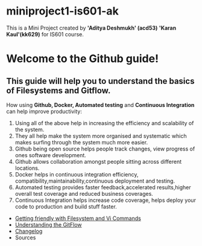 # miniproject1-is601-ak

This is a Mini Project created by 
**'Aditya Deshmukh' (acd53)**  **'Karan Kaul'(kk629)** for IS601 course.


# Welcome to the Github guide!


## This guide will help you to understand the basics of **Filesystems** and **Gitflow**.


 How using **Github, Docker, Automated testing** and **Continuous Integration** can help improve productivity:

1. Using all of the above help in increasing the efficiency and scalability of the system.
2. They all help make the system more organised and systematic which makes surfing through the system much more easier.
3. Github being open source helps people track changes, view progress of ones software development.
4. Github allows collaboration amongst people sitting across different locations.
5. Docker helps in continuous integration efficiency, compatibility,maintainability,continuous deployment and testing.
6. Automated testing provides faster feedback,accelerated results,higher overall test coverage and reduced business coverages.
7. Continuous Integration helps increase code coverage, helps deploy your code to production and build stuff faster. 


* [Getting friendly with Filesystem and Vi Commands](/vicommands.md)
* [Understanding the GitFlow](/gitflow.md)
* [Changelog](/changelog.md)
* Sources




